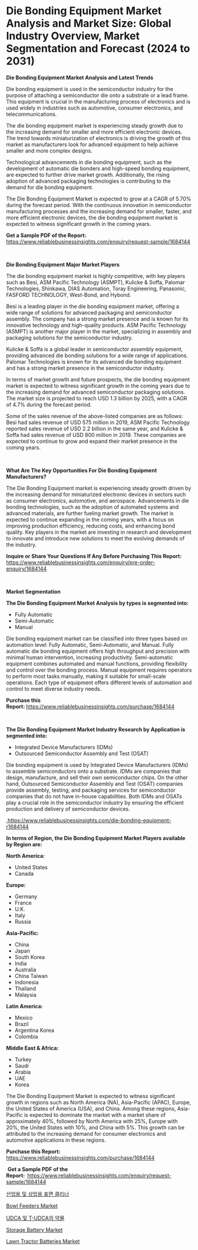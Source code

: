 <p><h1>Die Bonding Equipment Market Analysis and Market Size: Global Industry Overview, Market Segmentation and Forecast (2024 to 2031)</h1></p><p><strong>Die Bonding Equipment Market Analysis and Latest Trends</strong></p>
<p><p>Die bonding equipment is used in the semiconductor industry for the purpose of attaching a semiconductor die onto a substrate or a lead frame. This equipment is crucial in the manufacturing process of electronics and is used widely in industries such as automotive, consumer electronics, and telecommunications.</p><p>The die bonding equipment market is experiencing steady growth due to the increasing demand for smaller and more efficient electronic devices. The trend towards miniaturization of electronics is driving the growth of this market as manufacturers look for advanced equipment to help achieve smaller and more complex designs.</p><p>Technological advancements in die bonding equipment, such as the development of automatic die bonders and high-speed bonding equipment, are expected to further drive market growth. Additionally, the rising adoption of advanced packaging technologies is contributing to the demand for die bonding equipment.</p><p>The Die Bonding Equipment Market is expected to grow at a CAGR of 5.70% during the forecast period. With the continuous innovation in semiconductor manufacturing processes and the increasing demand for smaller, faster, and more efficient electronic devices, the die bonding equipment market is expected to witness significant growth in the coming years.</p></p>
<p><strong>Get a Sample PDF of the Report:&nbsp;</strong> <a href="https://www.reliablebusinessinsights.com/enquiry/request-sample/1684144">https://www.reliablebusinessinsights.com/enquiry/request-sample/1684144</a></p>
<p>&nbsp;</p>
<p><strong>Die Bonding Equipment Major Market Players</strong></p>
<p><p>The die bonding equipment market is highly competitive, with key players such as Besi, ASM Pacific Technology (ASMPT), Kulicke & Soffa, Palomar Technologies, Shinkawa, DIAS Automation, Toray Engineering, Panasonic, FASFORD TECHNOLOGY, West-Bond, and Hybond. </p><p>Besi is a leading player in the die bonding equipment market, offering a wide range of solutions for advanced packaging and semiconductor assembly. The company has a strong market presence and is known for its innovative technology and high-quality products. ASM Pacific Technology (ASMPT) is another major player in the market, specializing in assembly and packaging solutions for the semiconductor industry. </p><p>Kulicke & Soffa is a global leader in semiconductor assembly equipment, providing advanced die bonding solutions for a wide range of applications. Palomar Technologies is known for its advanced die bonding equipment and has a strong market presence in the semiconductor industry. </p><p>In terms of market growth and future prospects, the die bonding equipment market is expected to witness significant growth in the coming years due to the increasing demand for advanced semiconductor packaging solutions. The market size is projected to reach USD 1.3 billion by 2025, with a CAGR of 4.7% during the forecast period. </p><p>Some of the sales revenue of the above-listed companies are as follows: Besi had sales revenue of USD 575 million in 2019, ASM Pacific Technology reported sales revenue of USD 2.2 billion in the same year, and Kulicke & Soffa had sales revenue of USD 800 million in 2019. These companies are expected to continue to grow and expand their market presence in the coming years.</p></p>
<p>&nbsp;</p>
<p><strong>What Are The Key Opportunities For Die Bonding Equipment Manufacturers?</strong></p>
<p><p>The Die Bonding Equipment market is experiencing steady growth driven by the increasing demand for miniaturized electronic devices in sectors such as consumer electronics, automotive, and aerospace. Advancements in die bonding technologies, such as the adoption of automated systems and advanced materials, are further fueling market growth. The market is expected to continue expanding in the coming years, with a focus on improving production efficiency, reducing costs, and enhancing bond quality. Key players in the market are investing in research and development to innovate and introduce new solutions to meet the evolving demands of the industry.</p></p>
<p><strong>Inquire or Share Your Questions If Any Before Purchasing This Report:</strong> <a href="https://www.reliablebusinessinsights.com/enquiry/pre-order-enquiry/1684144">https://www.reliablebusinessinsights.com/enquiry/pre-order-enquiry/1684144</a></p>
<p>&nbsp;</p>
<p><strong>Market Segmentation</strong></p>
<p><strong>The Die Bonding Equipment Market Analysis by types is segmented into:</strong></p>
<p><ul><li>Fully Automatic</li><li>Semi-Automatic</li><li>Manual</li></ul></p>
<p><p>Die bonding equipment market can be classified into three types based on automation level: Fully Automatic, Semi-Automatic, and Manual. Fully automatic die bonding equipment offers high throughput and precision with minimal human intervention, increasing productivity. Semi-automatic equipment combines automated and manual functions, providing flexibility and control over the bonding process. Manual equipment requires operators to perform most tasks manually, making it suitable for small-scale operations. Each type of equipment offers different levels of automation and control to meet diverse industry needs.</p></p>
<p><strong>Purchase this Report:&nbsp;</strong><a href="https://www.reliablebusinessinsights.com/purchase/1684144">https://www.reliablebusinessinsights.com/purchase/1684144</a></p>
<p>&nbsp;</p>
<p><strong>The Die Bonding Equipment Market Industry Research by Application is segmented into:</strong></p>
<p><ul><li>Integrated Device Manufacturers (IDMs)</li><li>Outsourced Semiconductor Assembly and Test (OSAT)</li></ul></p>
<p><p>Die bonding equipment is used by Integrated Device Manufacturers (IDMs) to assemble semiconductors onto a substrate. IDMs are companies that design, manufacture, and sell their own semiconductor chips. On the other hand, Outsourced Semiconductor Assembly and Test (OSAT) companies provide assembly, testing, and packaging services for semiconductor companies that do not have in-house capabilities. Both IDMs and OSATs play a crucial role in the semiconductor industry by ensuring the efficient production and delivery of semiconductor devices.</p></p>
<p><a href="https://www.reliablebusinessinsights.com/die-bonding-equipment-r1684144">&nbsp;https://www.reliablebusinessinsights.com/die-bonding-equipment-r1684144</a></p>
<p><strong>In terms of Region, the Die Bonding Equipment Market Players available by Region are:</strong></p>
<p>
    <p> <strong> North America: </strong>
        <ul>
            <li>United States</li>
            <li>Canada</li>
        </ul>
        </p> 
    <p> <strong> Europe: </strong>
        <ul>
            <li>Germany</li>
            <li>France</li>
            <li>U.K.</li>
            <li>Italy</li>
            <li>Russia</li>
        </ul>
        </p> 
    <p> <strong> Asia-Pacific: </strong>
        <ul>
            <li>China</li>
            <li>Japan</li>
            <li>South Korea</li>
            <li>India</li>
            <li>Australia</li>
            <li>China Taiwan</li>
            <li>Indonesia</li>
            <li>Thailand</li>
            <li>Malaysia</li>
        </ul>
        </p> 
    <p> <strong> Latin America: </strong>
        <ul>
            <li>Mexico</li>
            <li>Brazil</li>
            <li>Argentina Korea</li>
            <li>Colombia</li>
        </ul>
        </p> 
    <p> <strong> Middle East & Africa: </strong>
        <ul>
            <li>Turkey</li>
            <li>Saudi</li>
            <li>Arabia</li>
            <li>UAE</li>
            <li>Korea</li>
        </ul>
    </p>
    </p>
<p><p>The Die Bonding Equipment Market is expected to witness significant growth in regions such as North America (NA), Asia-Pacific (APAC), Europe, the United States of America (USA), and China. Among these regions, Asia-Pacific is expected to dominate the market with a market share of approximately 40%, followed by North America with 25%, Europe with 20%, the United States with 10%, and China with 5%. This growth can be attributed to the increasing demand for consumer electronics and automotive applications in these regions.</p></p>
<p><strong>Purchase this Report: </strong><a href="https://www.reliablebusinessinsights.com/purchase/1684144">https://www.reliablebusinessinsights.com/purchase/1684144</a></p>
<p>&nbsp;<strong>Get a Sample PDF of the Report:&nbsp;&nbsp;</strong><a href="https://www.reliablebusinessinsights.com/enquiry/request-sample/1684144">https://www.reliablebusinessinsights.com/enquiry/request-sample/1684144</a></p>
<p><strong></strong></p>
<p><p><a href="https://github.com/raap8632/Market-Research-Report-List-1/blob/main/7938668162172.md">산업용 및 상업용 표면 클리너</a></p><p><a href="https://issuu.com/reportprime-2/docs/bowl-feeders-market-size-2030.pptx">Bowl Feeders Market</a></p><p><a href="https://github.com/vanessagrant665567/Market-Research-Report-List-1/blob/main/8221343162173.md">UDCA 및 T-UDCA의 약물</a></p><p><a href="https://github.com/kosella/Market-Research-Report-List-4/blob/main/storage-battery-market.md">Storage Battery Market</a></p><p><a href="https://github.com/kufem1/Market-Research-Report-List-3/blob/main/lawn-tractor-batteries-market.md">Lawn Tractor Batteries Market</a></p></p>